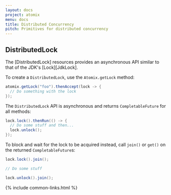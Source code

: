 ```yaml
---
layout: docs
project: atomix
menu: docs
title: Distributed Concurrency
pitch: Primitives for distributed concurrency
---
```


## DistributedLock

The [DistributedLock] resources provides an asynchronous API similar to that of the JDK's [Lock][JdkLock].

To create a `DistributedLock`, use the `Atomix.getLock` method:

```java
atomix.getLock("foo").thenAccept(lock -> {
  // Do something with the lock
});
```

The `DistributedLock` API is asynchronous and returns `CompletableFuture` for all methods:

```java
lock.lock().thenRun(() -> {
  // Do some stuff and then...
  lock.unlock();
});
```

To block and wait for the lock to be acquired instead, call `join()` or `get()` on the returned `CompletableFuture`s:

```java
lock.lock().join();

// Do some stuff

lock.unlock().join();
```

{% include common-links.html %}